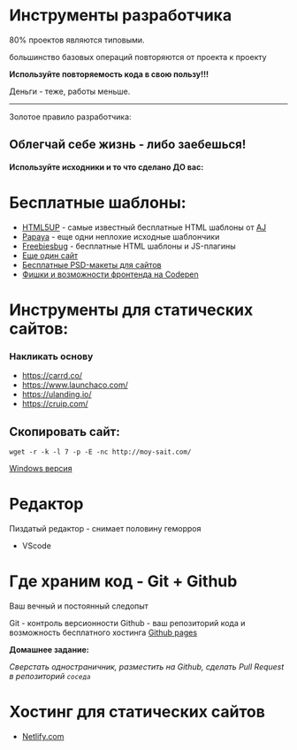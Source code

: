 # Инструменты разработчика

80% проектов являются типовыми.

большинство базовых операций повторяются от проекта к проекту

**Используйте повторяемость кода в свою пользу!!!**

Деньги - теже, работы меньше.


---

Золотое правило разработчика:

## **Облегчай себе жизнь - либо заебешься!**

#### Используйте исходники и то что сделано ДО вас:

# Бесплатные шаблоны:
- [HTML5UP](https://html5up.net/) - самые известный бесплатные HTML шаблоны от [AJ](https://github.com/ajlkn)
- [Papaya](https://www.eatapapaya.com/) - еще одни неплохие исходные шаблончики
- [Freebiesbug](https://freebiesbug.com/code-stuff/) - бесплатные HTML шаблоны и JS-плагины
- [Еще один сайт](http://www.designstub.com/categories-projects/freebies/)
- [Бесплатные PSD-макеты для сайтов](https://psdrepo.com/tag/free-psd-website-templates/)
- [Фишки и возможности фронтенда на Codepen](https://codepen.io)


# Инструменты для статических сайтов:

### **Накликать основу**

 - https://carrd.co/
 - https://www.launchaco.com/
 - https://ulanding.io/
 - https://cruip.com/

## Скопировать сайт:

```
wget -r -k -l 7 -p -E -nc http://moy-sait.com/
```
[Windows версия](https://eternallybored.org/misc/wget/)

# Редактор
Пиздатый редактор - снимает половину геморроя

- VScode

# Где храним код - Git + Github

Ваш вечный и постоянный следопыт

Git - контроль версионности
Github - ваш репозиторий кода и возможность бесплатного хостинга [Github pages](https://pages.github.com/)

**Домашнее задание:**

*Сверстать одностраничник, разместить на Github, сделать Pull Request в репозиторий `соседа`*


# Хостинг для статических сайтов

- [Netlify.com](https://www.netlify.com/)


